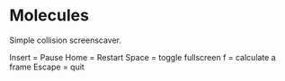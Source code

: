 # Molecules
Simple collision screenscaver.

Insert = Pause
Home = Restart
Space = toggle fullscreen
f = calculate a frame
Escape = quit
